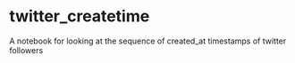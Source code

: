 # twitter_createtime
A notebook for looking at the sequence of created_at timestamps of twitter followers
